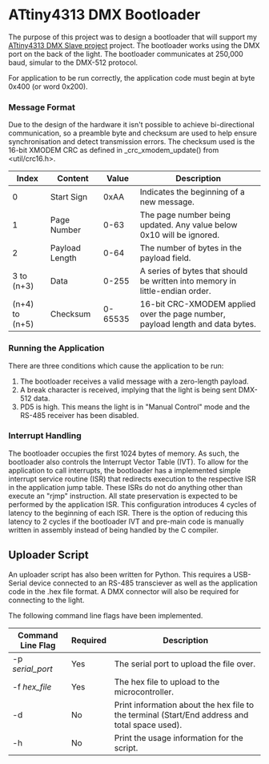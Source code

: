 # ATtiny4313 DMX Bootloader

The purpose of this project was to design a bootloader that will support my [ATtiny4313 DMX Slave project](https://github.com/Braz3n/attiny4313-dmx-slave) project. 
The bootloader works using the DMX port on the back of the light. The bootloader communicates at 250,000 baud, simular to the DMX-512 protocol.

For application to be run correctly, the application code must begin at byte 0x400 (or word 0x200).

### Message Format
Due to the design of the hardware it isn't possible to achieve bi-directional communication, so a preamble byte and checksum are used to help ensure synchronisation and detect transmission errors. The checksum used is the 16-bit XMODEM CRC as defined in _crc_xmodem_update() from \<util/crc16.h\>.

Index         | Content         | Value     | Description
--------------|-----------------|-----------|-------------
0             | Start Sign      | 0xAA      | Indicates the beginning of a new message.
1             | Page Number     | 0-63      | The page number being updated. Any value below 0x10 will be ignored.
2             | Payload Length  | 0-64      | The number of bytes in the payload field.
3 to (n+3)    | Data            | 0-255     | A series of bytes that should be written into memory in little-endian order.
(n+4) to (n+5)| Checksum        | 0-65535   | 16-bit CRC-XMODEM applied over the page number, payload length and data bytes.

### Running the Application
There are three conditions which cause the application to be run:
1. The bootloader receives a valid message with a zero-length payload.
2. A break character is received, implying that the light is being sent DMX-512 data.
3. PD5 is high. This means the light is in "Manual Control" mode and the RS-485 receiver has been disabled.

### Interrupt Handling
The bootloader occupies the first 1024 bytes of memory. As such, the bootloader also controls the Interrupt Vector Table (IVT). To allow for the application to call interrupts, the bootloader has a implemented simple interrupt service routine (ISR) that redirects execution to the respective ISR in the application jump table. These ISRs do not do anything other than execute an "rjmp" instruction. All state preservation is expected to be performed by the application ISR. This configuration introduces 4 cycles of latency to the beginning of each ISR. There is the option of reducing this latency to 2 cycles if the bootloader IVT and pre-main code is manually written in assembly instead of being handled by the C compiler. 

## Uploader Script
An uploader script has also been written for Python. This requires a USB-Serial device connected to an RS-485 transciever as well as the application code in the .hex file format.
A DMX connector will also be required for connecting to the light.

The following command line flags have been implemented.

Command Line Flag   | Required | Description
--------------------|----------|----
-p *serial_port*    | Yes      |The serial port to upload the file over.
-f *hex_file*       | Yes      |The hex file to upload to the microcontroller.
-d                  | No       |Print information about the hex file to the terminal (Start/End address and total space used).
-h                  | No       |Print the usage information for the script.
